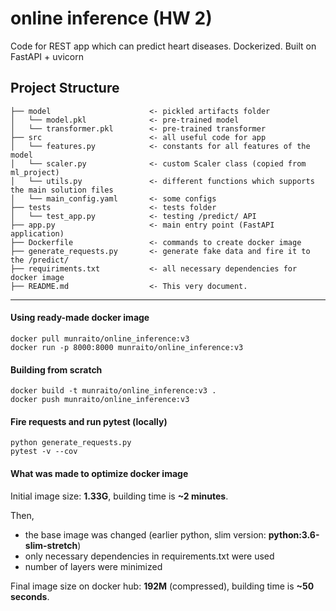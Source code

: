 online inference (HW 2)
=============================
Code for REST app which can predict heart diseases.
Dockerized. Built on FastAPI + uvicorn

Project Structure
------------

    ├── model                      <- pickled artifacts folder
    │   └── model.pkl              <- pre-trained model
    │   └── transformer.pkl        <- pre-trained transformer
    ├── src                        <- all useful code for app
    │   └── features.py            <- constants for all features of the model
    │   └── scaler.py              <- custom Scaler class (copied from ml_project)
    │   └── utils.py               <- different functions which supports the main solution files
    │   └── main_config.yaml       <- some configs
    ├── tests                      <- tests folder
    │   └── test_app.py            <- testing /predict/ API
    ├── app.py                     <- main entry point (FastAPI application)
    ├── Dockerfile                 <- commands to create docker image
    ├── generate_requests.py       <- generate fake data and fire it to the /predict/
    ├── requiriments.txt           <- all necessary dependencies for docker image
    ├── README.md                  <- This very document.

--------
#### Using ready-made docker image
```
docker pull munraito/online_inference:v3
docker run -p 8000:8000 munraito/online_inference:v3
```
#### Building from scratch
```
docker build -t munraito/online_inference:v3 .
docker push munraito/online_inference:v3
```
#### Fire requests and run pytest (locally)
```
python generate_requests.py
pytest -v --cov
```
#### What was made to optimize docker image
Initial image size: **1.33G**, building time is **~2 minutes**.

Then,
 - the base image was changed (earlier python, slim version: **python:3.6-slim-stretch**)
 - only necessary dependencies in requirements.txt were used
 - number of layers were minimized
 
 Final image size on docker hub: **192M** (compressed), building time is **~50 seconds**.
